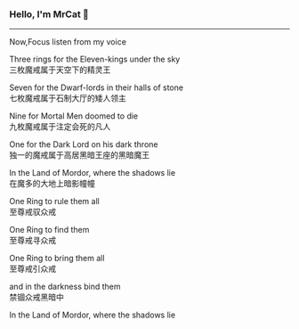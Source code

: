 ### Hello, I'm MrCat 👋

---

Now,Focus listen from my voice

Three rings for the Eleven-kings under the sky  
三枚魔戒属于天空下的精灵王  

Seven for the Dwarf-lords in their halls of stone  
七枚魔戒属于石制大厅的矮人领主  

Nine for Mortal Men doomed to die  
九枚魔戒属于注定会死的凡人  

One for the Dark Lord on his dark throne  
独一的魔戒属于高居黑暗王座的黑暗魔王  

In the Land of Mordor, where the shadows lie  
在魔多的大地上暗影幢幢  

One Ring to rule them all  
至尊戒驭众戒  

One Ring to find them  
至尊戒寻众戒  

One Ring to bring them all  
至尊戒引众戒  

and in the darkness bind them  
禁锢众戒黑暗中  

In the Land of Mordor, where the shadows lie  
